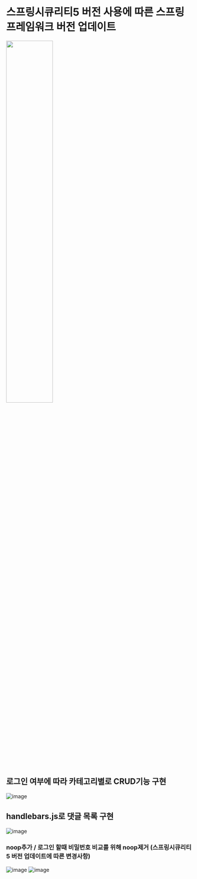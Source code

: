 # 스프링시큐리티5 버전 사용에 따른 스프링프레임워크 버전 업데이트
<img src="https://user-images.githubusercontent.com/33336934/91257163-28992780-e7a4-11ea-8000-13b148116e14.png" width="50%">

## 로그인 여부에 따라 카테고리별로 CRUD기능 구현
![image](https://user-images.githubusercontent.com/33336934/91385567-27333200-e86c-11ea-90c4-9f1935a2e9b0.png)

## handlebars.js로 댓글 목록 구현
![image](https://user-images.githubusercontent.com/33336934/91385493-fbb04780-e86b-11ea-9d51-7949057f1d30.png)

### noop추가 / 로그인 할때 비밀번호 비교를 위해 noop제거 (스프링시큐리티5 버전 업데이트에 따른 변경사항)
![image](https://user-images.githubusercontent.com/33336934/91256955-ae68a300-e7a3-11ea-9578-3fc555e17a2f.png)
![image](https://user-images.githubusercontent.com/33336934/91257023-d2c47f80-e7a3-11ea-82f8-ee0ce999d2e1.png)


